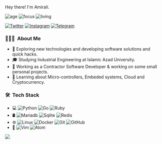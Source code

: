 
Hey there! I'm Amirali.

![age](https://img.shields.io/badge/age-19-blue)
![focus](https://img.shields.io/badge/focus-backend-brightgreen)
![living](https://img.shields.io/badge/living-Iran-3c9)

<a href="https://twitter.com/ilarimaeht" target="_blank"><img src="https://img.shields.io/badge/-Twitter-1da1f2?style=flat&labelColor=1da1f2&logo=twitter&logoColor=white" alt="Twitter"></a>
<a href="https://www.instagram.com/ilarimaeht" target="_blank"><img src="https://img.shields.io/badge/-Instagram-E4405F?style=flat&labelColor=E4405F&logo=instagram&logoColor=white" alt="Instagram"></a>
<a href="https://t.me/ilarimaeht" target="_blank"><img src="https://img.shields.io/badge/-Telegram-2CA5E0?style=flat&labelColor=2CA5E0&logo=telegram&logoColor=white" alt="Telegram"></a>

<h3> 👨🏻‍💻 &nbsp;About Me </h3>

- 🤔 Exploring new technologies and developing software solutions and quick hacks.
- 🎓 Studying Industrial Engineering at Islamic Azad University.
- 💼 Working as a Contractor Software Developer & working on some small personal projects.
- 🌱 Learning about Micro-controllers, Embeded systems, Cloud and Cryptocurrency.

<h3> 🛠 &nbsp;Tech Stack</h3>

- 💻
  ![Python](https://img.shields.io/badge/-Python-333333?style=flat&logo=python)
  ![Go](https://img.shields.io/badge/-Go-333333?style=flat&logo=go&logoColor=38f8ff)
  ![Ruby](https://img.shields.io/badge/-Ruby-333333?style=flat&logo=ruby&logoColor=cc0000)
- 🛢
  ![Mariadb](https://img.shields.io/badge/-Mariadb-333333?style=flat&logo=mariadb&logoColor=5c1c00)
  ![Sqlite](https://img.shields.io/badge/-Sqlite-333333?style=flat&logo=sqlite)
  ![Redis](https://img.shields.io/badge/-Redis-333333?style=flat&logo=redis)
- ⚙️
  ![Linux](https://img.shields.io/badge/-Linux-333333?style=flat&logo=linux)
  ![Docker](https://img.shields.io/badge/-Dcoker-333333?style=flat&logo=docker)
  ![Git](https://img.shields.io/badge/-Git-333333?style=flat&logo=git)
  ![GitHub](https://img.shields.io/badge/-GitHub-333333?style=flat&logo=github)
- 🔧
  ![Vim](https://img.shields.io/badge/-Vim-333333?style=flat&logo=vim&logoColor=00b012)
  ![Atom](https://img.shields.io/badge/-Atom-333333?style=flat&logo=atom&logoColor=66595C)

<img src="https://github-readme-stats.vercel.app/api?username=amirali&theme=dracula&show_icons=true" />

